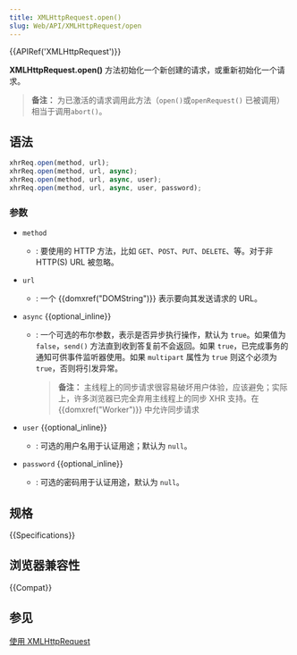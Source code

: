 ```yaml
---
title: XMLHttpRequest.open()
slug: Web/API/XMLHttpRequest/open
---
```


{{APIRef('XMLHttpRequest')}}

**XMLHttpRequest.open()** 方法初始化一个新创建的请求，或重新初始化一个请求。

> **备注：** 为已激活的请求调用此方法（`open()`或`openRequest()` 已被调用）相当于调用`abort()`。

## 语法

```js
xhrReq.open(method, url);
xhrReq.open(method, url, async);
xhrReq.open(method, url, async, user);
xhrReq.open(method, url, async, user, password);
```

### 参数

- `method`
  - : 要使用的 HTTP 方法，比如 `GET`、`POST`、`PUT`、`DELETE`、等。对于非 HTTP(S) URL 被忽略。
- `url`
  - : 一个 {{domxref("DOMString")}} 表示要向其发送请求的 URL。
- `async` {{optional_inline}}

  - : 一个可选的布尔参数，表示是否异步执行操作，默认为 `true`。如果值为 `false`，`send()` 方法直到收到答复前不会返回。如果 `true`，已完成事务的通知可供事件监听器使用。如果 `multipart` 属性为 `true` 则这个必须为 `true`，否则将引发异常。

    > **备注：** 主线程上的同步请求很容易破坏用户体验，应该避免；实际上，许多浏览器已完全弃用主线程上的同步 XHR 支持。在 {{domxref("Worker")}} 中允许同步请求

- `user` {{optional_inline}}
  - : 可选的用户名用于认证用途；默认为 `null`。
- `password` {{optional_inline}}
  - : 可选的密码用于认证用途，默认为 `null`。

## 规格

{{Specifications}}

## 浏览器兼容性

{{Compat}}

## 参见

[使用 XMLHttpRequest](/zh-CN/docs/Web/API/XMLHttpRequest/Using_XMLHttpRequest)
